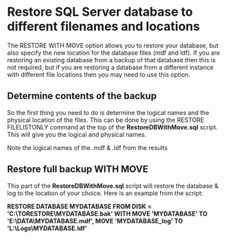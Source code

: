 # Restore SQL Server database to different filenames and locations #

The RESTORE WITH MOVE option allows you to restore your database, but also specify the new location for the database files (mdf and ldf).  If you are restoring an existing database from a backup of that database then this is not required, but if you are restoring a database from a different instance with different file locations then you may need to use this option.

## Determine contents of the backup ##

So the first thing you need to do is determine the logical names and the physical location of the files.  This can be done by using the RESTORE FILELISTONLY command at the top of the **RestoreDBWithMove.sql** script.  This will give you the logical and physical names.

Note the logical names of the .mdf & .ldf from the results

## Restore full backup WITH MOVE ##

This part of the **RestoreDBWithMove.sql** script will restore the database & log to the location of your choice. Here is an example from the script:

**RESTORE DATABASE MYDATABASE
FROM DISK = 'C:\TORESTORE\MYDATABASE.bak'
WITH MOVE 'MYDATABASE' TO 'E:\DATA\MYDATABASE.mdf',
MOVE 'MYDATABASE_log' TO 'L:\Logs\MYDATABASE.ldf'**
